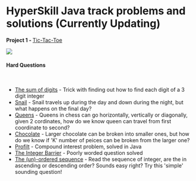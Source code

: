 <h1> HyperSkill Java track problems and solutions (Currently Updating) </h1>

<b> Project 1 - </b><a href = "https://hyperskill.org/projects/48?track=1"> Tic-Tac-Toe </a>

<img src = "https://i.imgur.com/Sf5ZmbC.gif">

<h4> Hard Questions </h4> <br>

<ul>
        <li><a href = "https://github.com/dualcorebrain/HyperSkill/blob/master/Tic-Tac-Toe/Problems/The%20sum%20of%20digits/src/Main.java">The sum of digits</a> - Trick with finding out how to find each digit of a 3 digit integer</li>
        <li><a href = "https://github.com/dualcorebrain/HyperSkill/blob/master/Tic-Tac-Toe/Problems/Snail/src/Main.java">Snail</a> - Snail travels up during the day and down during the night, but what happens on the final day?</li>
        <li><a href = "https://github.com/dualcorebrain/HyperSkill/blob/master/Tic-Tac-Toe/Problems/Queens/src/Main.java">Queens</a> - Queens in chess can go horizontally, vertically or diagonally, given 2 cordinates, how do we know queen can travel from first coordinate to second? </li>
        <li><a href = "https://github.com/dualcorebrain/HyperSkill/blob/master/Tic-Tac-Toe/Problems/Chocolate/src/Main.java">Chocolate</a> - Larger chocolate can be broken into smaller ones, but how do we know if 'K' number of peices can be broken from the larger one? </li>
        <li><a href = "https://github.com/dualcorebrain/HyperSkill/blob/master/Tic-Tac-Toe/Problems/Profit/src/Main.java">Profilt</a> - Compound interest problem, solved in Java </li>
        <li><a href = "https://github.com/dualcorebrain/HyperSkill/blob/master/Tic-Tac-Toe/Problems/The%20integer%20barrier/src/Main.java">The Integer Barrier</a> - Poorly worded question solved </li>
        <li><a href = "https://github.com/dualcorebrain/HyperSkill/blob/master/Tic-Tac-Toe/Problems/The%20(un)-ordered%20sequence/src/Main.java">The (un)-ordered sequence</a> - Read the sequence of integer, are the in ascending or descending order? Sounds easy right? Try this 'simple' sounding question!</li>

       